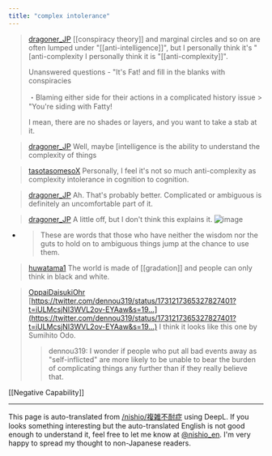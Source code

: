 ```yaml
---
title: "complex intolerance"
---
```


> [dragoner_JP](https://twitter.com/dragoner_JP/status/1731317794359406658) [[conspiracy theory]] and marginal circles and so on are often lumped under "[[anti-intelligence]]", but I personally think it's "[anti-complexity I personally think it is "[[anti-complexity]]".
>
>  Unanswered questions - "It's Fat! and fill in the blanks with conspiracies
>
>  ・Blaming either side for their actions in a complicated history issue > "You're siding with Fatty!
>
>  I mean, there are no shades or layers, and you want to take a stab at it.

> [dragoner_JP](https://twitter.com/dragoner_JP/status/1731319058233217191) Well, maybe [intelligence is the ability to understand the complexity of things

> [tasotasomesoX](https://twitter.com/tasotasomesoX/status/1731319083856277888) Personally, I feel it's not so much anti-complexity as complexity intolerance in cognition to cognition.

> [dragoner_JP](https://twitter.com/dragoner_JP/status/1731319673646665761) Ah. That's probably better. Complicated or ambiguous is definitely an uncomfortable part of it.


> [dragoner_JP](https://twitter.com/dragoner_JP/status/1731332440818602273) A little off, but I don't think this explains it.
>  ![image](https://gyazo.com/1657b42c4515852aff48a975fb5a7dec/thumb/1000)
- > These are words that those who have neither the wisdom nor the guts to hold on to ambiguous things jump at the chance to use them.

> [huwatama1](https://twitter.com/huwatama1/status/1731331757952356436) The world is made of [[gradation]] and people can only think in black and white.

> [OppaiDaisukiOhr](https://twitter.com/OppaiDaisukiOhr/status/1731340116084625587) [https://twitter.com/dennou319/status/1731217365327827401?t=iULMcsjNI3WVL2ov-EYAaw&s=19…](https://twitter.com/dennou319/status/1731217365327827401?t=iULMcsjNI3WVL2ov-EYAaw&s=19…)
>  I think it looks like this one by Sumihito Odo.
>  >dennou319: I wonder if people who put all bad events away as "self-inflicted" are more likely to be unable to bear the burden of complicating things any further than if they really believe that.

[[Negative Capability]]

---
This page is auto-translated from [/nishio/複雑不耐症](https://scrapbox.io/nishio/複雑不耐症) using DeepL. If you looks something interesting but the auto-translated English is not good enough to understand it, feel free to let me know at [@nishio_en](https://twitter.com/nishio_en). I'm very happy to spread my thought to non-Japanese readers.